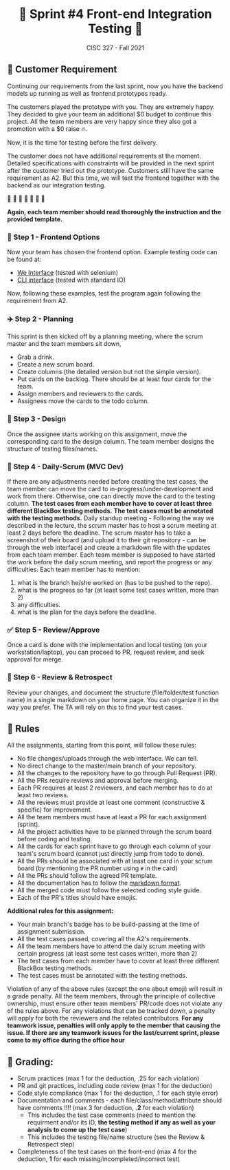<h1 align='center'>🍿 Sprint #4 Front-end Integration Testing 🍿</h1>

<p align='center'>CISC 327  -  Fall 2021</p>


## 💺 Customer Requirement

Continuing our requirements from the last sprint, now you have the backend models up running as well as frontend prototypes ready. 

The customers played the prototype with you. 
They are extremely happy. 
They decided to give your team an additional $0 budget to continue this project.
All the team members are very happy since they also got a promotion with a $0 raise 🔥. 

Now, it is the time for testing before the first delivery. 

The customer does not have additional requirements at the moment.
Detailed specifications with constraints will be provided in the next sprint after the customer tried out the prototype. 
Customers still have the same requirement as A2. 
But this time, we will test the frontend together with the backend as our integration testing. 

 🚒 🚒 🚒 🚒 🚒 🚒 🚒

**Again, each team member should read thoroughly the instruction and the provided template.**


### 🍱 Step 1 - Frontend Options

Now your team has chosen the frontend option. Example testing code can be found at:

- [We Interface](https://github.com/CISC-CMPE-327/Python-CI-2021/pull/6/files) (tested with selenium)
- [CLI interface](https://github.com/CISC-CMPE-327/Python-CI-2021/pull/5/files) (tested with standard IO)

Now, following these examples, test the program again following the requirement from A2. 

### ✈️ Step 2 - Planning

This sprint is then kicked off by a planning meeting, where the scrum master and the team members sit down, 
- Grab a drink.
- Create a new scrum board.
- Create columns (the detailed version but not the simple version).
- Put cards on the backlog. There should be at least four cards for the team.
- Assign members and reviewers to the cards.
- Assignees move the cards to the todo column.


### 🎨 Step 3 - Design

Once the assignee starts working on this assignment, move the corresponding card to the design column.
The team member designs the structure of testing files/names. 

### 🚀 Step 4 - Daily-Scrum (MVC Dev)

If there are any adjustments needed before creating the test cases, the team member can move the card to in-progress/under-development and work from there.
Otherwise, one can directly move the card to the testing column.
**The test cases from each member have to cover at least three different BlackBox testing methods.**
**The test cases must be annotated with the testing methods.**
Daily standup meeting - Following the way we described in the lecture, the scrum master has to host a scrum meeting at least 2 days before the deadline.
The scrum master has to take a screenshot of their board (and upload it to their git repository - can be through the web interface) and create a markdown file with the updates from each team member. Each team member is supposed to have started the work before the daily scrum meeting, 
and report the progress or any difficulties. Each team member has to mention: 
1) what is the branch he/she worked on (has to be pushed to the repo). 
2) what is the progress so far (at least some test cases written, more than 2)
3) any difficulties.
4) what is the plan for the days before the deadline.


### ✅ Step 5 - Review/Approve
Once a card is done with the implementation and local testing (on your workstation/laptop), you can proceed to PR, request review, and seek approval for merge. 


### 📝 Step 6 - Review & Retrospect
Review your changes, and document the structure (file/folder/test function name) in a single markdown on your home page. You can organize it in the way you prefer. 
The TA will rely on this to find your test cases.


## 💺 Rules

All the assignments, starting from this point, will follow these rules:

- No file changes/uploads through the web interface. We can tell.
- No direct change to the master/main branch of your repository. 
- All the changes to the repository have to go through Pull Request (PR).
- All the PRs require reviews and approval before merging. 
- Each PR requires at least 2 reviewers, and each member has to do at least two reviews.
- All the reviews must provide at least one comment (constructive & specific) for improvement. 
- All the team members must have at least a PR for each assignment (sprint).
- All the project activities have to be planned through the scrum board before coding and testing.
- All the cards for each sprint have to go through each column of your team's scrum board (cannot just directly jump from todo to done).
- All the PRs should be associated with at least one card in your scrum board (by mentioning the PR number using `#` in the card)
- All the PRs should follow the agreed PR template.
- All the documentation has to follow the [markdown format](https://guides.github.com/features/mastering-markdown/).
- All the merged code must follow the selected coding style guide. 
- Each of the PR's titles should have emojis. 

**Additional rules for this assignment:**
- Your main branch's badge has to be build-passing at the time of assignment submission. 
- All the test cases passed, covering all the A2's requirements.
- All the team members have to attend the daily scrum meeting with certain progress (at least some test cases written, more than 2)
- The test cases from each member have to cover at least three different BlackBox testing methods.
- The test cases must be annotated with the testing methods.


Violation of any of the above rules (except the one about emoji) will result in a grade penalty.
All the team members, through the principle of collective ownership, must ensure other team members' PR/code does not violate any of the rules above.
For any violations that can be tracked down, a penalty will apply for both the reviewers and the related contributors. 
**For any teamwork issue, penalties will only apply to the member that causing the issue. If there are any teamwork issues for the last/current sprint, please come to my office during the office hour**

## 💺 Grading:

- Scrum practices (max 1 for the deduction, .25 for each violation)
- PR and git practices, including code review (max 1 for the deduction)
- Code style compliance (max 1 for the deduction, .1 for each style error)
- Documentation and comments - each file/class/method/attribute should have comments !!!! (max 3 for deduction, **.2** for each violation)
  - This includes the test case comments (need to mention the requirment and/or its ID, **the testing method if any as well as your analysis to come up the test case**)
  - This includes the testing file/name structure (see the Review & Retrospect step)
- Completeness of the test cases on the front-end (max 4 for the deduction, **1** for each missing/incompleted/incorrect test)

